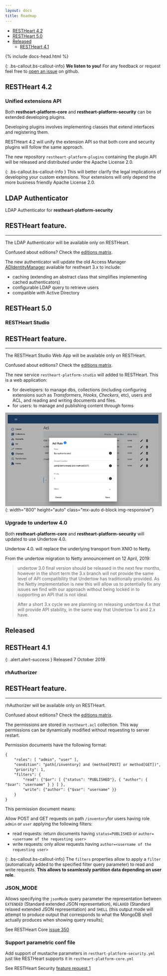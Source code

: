 ```yaml
---
layout: docs
title: Roadmap
---
```


<div markdown="1" class="d-none d-xl-block col-xl-2 order-last bd-toc">

-   [RESTHeart 4.2](#restheart-platform-42)
-   [RESTHeart 5.0](#restheart-platform-50)
-   [Released](#released)
    -   [RESTHeart 4.1](#restheart-platform-41)

</div>

<div markdown="1" class="col-12 col-md-9 col-xl-8 py-md-3 bd-content">

{% include docs-head.html %}

{: .bs-callout.bs-callout-info}
**We listen to you!** For any feedback or request feel free to [open an issue](https://github.com/SoftInstigate/restheart/issues/new) on github.

## RESTHeart 4.2

### Unified extensions API

Both **restheart-platform-core** and **restheart-platform-security** can be extended developing plugins.

Developing plugins involves implementing classes that extend interfaces and registering them.

RESTHeart 4.2 will unify the extension API so that both core and security plugins will follow the same approach.

The new repository `restheart-platform-plugins` containing the plugin API will be released and distributed under the Apache License 2.0.

{: .bs-callout.bs-callout-info }
This will better clarify the legal implications of developing your custom extensions. Your extensions will only depend the more business friendly Apache License 2.0.

## LDAP Authenticator

LDAP Authenticator for **restheart-platform-security**

<div class="alert alert-info" role="alert">
    <h2 class="alert-heading"><strong>RESTHeart</strong> feature.</h2>
    <hr class="my-2">
    <p>The LDAP Authenticator will be available only on RESTHeart.</p>
    <p class="small">Confused about editions? Check the <a class="alert-link" href="/editions">editions matrix</a>.</p>
</div>

The new authenticator will update the old Access Manager [ADIdentityManager](https://github.com/SoftInstigate/restheart/blob/3.11.x/src/main/java/org/restheart/security/impl/ADIdentityManager.java) available for restheart 3.x to include:

-   caching (extending an abstract class that simplifies implementing cached authenticators)
-   configurable LDAP query to retrieve users
-   compatible with Active Directory

## RESTHeart 5.0

### RESTHeart Studio

<div class="alert alert-info" role="alert">
    <h2 class="alert-heading"><strong>RESTHeart</strong> feature.</h2>
    <hr class="my-2">
    <p>The RESTHeart Studio Web App will be available only on RESTHeart.</p>
    <p class="small">Confused about editions? Check the <a class="alert-link" href="/editions">editions matrix</a>.</p>
</div>

The new service `restheart-platform-studio` will added to RESTHeart. This is a web application:

-   for developers: to manage dbs, collections (including configuring extensions such as _Transformers_, _Hooks_, _Checkers_, etc), users and ACL, and reading and writing documents and files.
-   for users: to manage and publishing content through forms

![](/images/restheart-platform-admin-preview.png){:
width="800" height="auto" class="mx-auto d-block img-responsive"}

### Upgrade to undertow 4.0

Both **restheart-platform-core** and **restheart-platform-security** will updated to use Undertow 4.0.

Undertow 4.0. will replace the underlying transport from XNIO to Netty.

From the undertow migration to Netty announcement on 12 April, 2019:

> undertow 3.0 final version should be released in the next few months, however in the short term the 3.x branch will not provide the same level of API compatibility that Undertow has traditionally provided. As the Netty implementation is new this will allow us to potentially fix any issues we find with our approach without being locked in to supporting an API that is not ideal.

> After a short 3.x cycle we are planning on releasing undertow 4.x that will provide API stability, in the same way that Undertow 1.x and 2.x have.

## Released

## RESTHeart 4.1

{: .alert.alert-success }
Released 7 October 2019

### rhAuthorizer

<div class="alert alert-info" role="alert">
    <h2 class="alert-heading"><strong>RESTHeart</strong> feature.</h2>
    <hr class="my-2">
    <p>rhAuthorizer will be available only on RESTHeart.</p>
    <p class="small">Confused about editions? Check the <a class="alert-link" href="/editions">editions matrix</a>.</p>
</div>

The permissions are stored in `restheart.acl` collection. This way permissions can be dynamically modified without requesting to server restart.

Permission documents have the following format:

```
{
    "roles": [ "admin", "user" ],
    "condition": "path[/inventory] and (method[POST] or method[GET])",
    "priority": 1,
    "filters": {
        "read": {"$or": [ {"status": "PUBLISHED"}, { "author": { "$var": "username" } } ] },
        "write": {"author": {"$var": "username" }}
    }
}
```

This permission document means:

Allow POST and GET requests on path `/inventory`for users having role `admin` or `user` applying the following filters:

-   read requests: return documents having `status=PUBLISHED` or `author=<username of the requesting user>`
-   write requests: only allow requests having `author=<username of the requesting user>`

{: .bs-callout.bs-callout-info}
The `filters` properties allow to apply a `filter` (automatically added to the specified filter query parameter) to read and write requests. **This allows to seamlessly partition data depending on user role**.

### JSON_MODE

Allows specifying the `jsonMode` query parameter the representation between `EXTENDED` (Standard extended JSON representation), `RELAXED` (Standard relaxed extended JSON representation) and `SHELL` (this output mode will attempt to produce output that corresponds to what the MongoDB shell actually produces when showing query results);

See RESTHeart Core [issue 350](https://github.com/SoftInstigate/restheart/issues/350)

### Support parametric conf file

Add support of mustache parameters in `resthart-platform-security.yml` just like RESTHeart supports it in `restheart-platform-core.yml`

See RESTHeart Security [feature request 1](https://github.com/SoftInstigate/restheart-security/issues/1)

</div>
